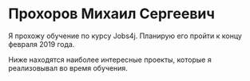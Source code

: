 # Прохоров Михаил Сергеевич

Я прохожу обучение по курсу Jobs4j. Планирую его пройти к концу февраля 2019 года.

Ниже находятся наиболее интересные проекты, которые я реализовывал во время обучения.